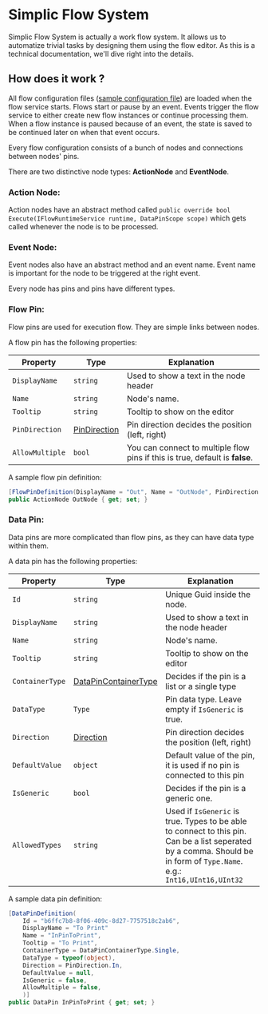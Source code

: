 # Simplic Flow System

Simplic Flow System is actually a work flow system. It allows us to automatize trivial tasks by designing them using the flow editor. As this is a technical documentation, we'll dive right into the details.

## How does it work ?
All flow configuration files ([sample configuration file](sample_configuration.md)) are loaded when the flow service starts. Flows start or pause by an event. Events trigger the flow service to either create new flow instances or continue processing them. When a flow instance is paused because of an event, the state is saved to be continued later on when that event occurs.

Every flow configuration consists of a bunch of nodes and connections between nodes' pins. 

There are two distinctive node types: **ActionNode** and **EventNode**.

### Action Node:
Action nodes have an abstract method called `public override bool Execute(IFlowRuntimeService runtime, DataPinScope scope)` 
which gets called whenever the node is to be processed.

### Event Node:
Event nodes also have an abstract method and an event name. Event name is important for the node to be triggered at the right event.


Every node has pins and pins have different types.

### Flow Pin:
Flow pins are used for execution flow. They are simple links between nodes. 

A flow pin has the following properties:

Property | Type |  Explanation
--- | --- | ---
`DisplayName` | `string` | Used to show a text in the node header
`Name` | `string` | Node's name.  
`Tooltip` | `string` | Tooltip to show on the editor
`PinDirection` | [PinDirection](pin_direction.md) | Pin direction decides the position (left, right) 
`AllowMultiple` | `bool` | You can connect to multiple flow pins if this is true, default is **false**.

A sample flow pin definition:
```csharp
[FlowPinDefinition(DisplayName = "Out", Name = "OutNode", PinDirection = PinDirection.Out, AllowMultiple = false)]
public ActionNode OutNode { get; set; }
```

### Data Pin:
Data pins are more complicated than flow pins, as they can have data type within them. 

A data pin has the following properties:

Property | Type |  Explanation
--- | --- | ---
`Id` | `string` | Unique Guid inside the node.
`DisplayName` | `string` | Used to show a text in the node header
`Name` | `string` | Node's name.  
`Tooltip` | `string` | Tooltip to show on the editor
`ContainerType` | [DataPinContainerType](data_pin_container_type.md) | Decides if the pin is a list or a single type
`DataType` | `Type` | Pin data type. Leave empty if `IsGeneric` is true.
`Direction` | [Direction](pin_direction.md) | Pin direction decides the position (left, right) 
`DefaultValue` | `object` | Default value of the pin, it is used if  no  pin is connected to this pin
`IsGeneric` | `bool` | Decides if the pin is a generic one. 
`AllowedTypes` | `string` | Used if `IsGeneric` is true. Types to be able to connect to this pin. Can be a list seperated by a comma. Should be in form of `Type.Name`.  e.g.: `Int16,UInt16,UInt32`

A sample data pin definition:

```csharp
[DataPinDefinition(
    Id = "b6ffc7b8-8f06-409c-8d27-7757518c2ab6", 
    DisplayName = "To Print"
    Name = "InPinToPrint",
    Tooltip = "To Print",
    ContainerType = DataPinContainerType.Single, 
    DataType = typeof(object),
    Direction = PinDirection.In, 
    DefaultValue = null,
    IsGeneric = false,
    AllowMultiple = false,
    )]
public DataPin InPinToPrint { get; set; }
```